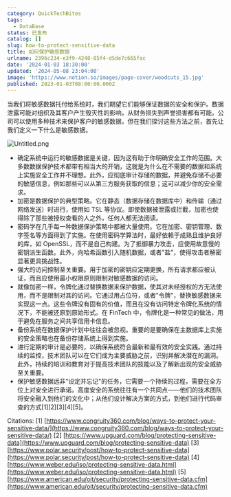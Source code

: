 ```yaml
---
category: QuickTechBites
tags:
  - DataBase
status: 已发布
catalog: []
slug: how-to-protect-sensitive-data
title: 如何保护敏感数据
urlname: 2396c234-e3f9-4248-85f4-d5de7c665fac
date: '2024-01-03 18:30:00'
updated: '2024-05-08 23:04:00'
image: 'https://www.notion.so/images/page-cover/woodcuts_15.jpg'
published: 2023-01-03T08:00:00.000Z
---
```


当我们将敏感数据托付给系统时，我们期望它们能够保证数据的安全和保护。数据泄露可能对组织及其客户产生毁灭性的影响，从财务损失到声誉损害都有可能。公司可以使用多种技术来保护客户的敏感数据，但在我们探讨这些方法之前，首先让我们定义一下什么是敏感数据。


![Untitled.png](https://prod-files-secure.s3.us-west-2.amazonaws.com/5d24fe63-e567-4804-86f9-9fdc62e13082/aa7e6578-50d6-4f37-a4e4-28071bd0fba3/Untitled.png?X-Amz-Algorithm=AWS4-HMAC-SHA256&X-Amz-Content-Sha256=UNSIGNED-PAYLOAD&X-Amz-Credential=ASIAZI2LB4665UUC2QEJ%2F20250304%2Fus-west-2%2Fs3%2Faws4_request&X-Amz-Date=20250304T213435Z&X-Amz-Expires=3600&X-Amz-Security-Token=IQoJb3JpZ2luX2VjEL3%2F%2F%2F%2F%2F%2F%2F%2F%2F%2FwEaCXVzLXdlc3QtMiJHMEUCIQDmHebwJcYRoLNhVID4XEoEMja2BHospNIV7mXEbuz8AAIgQUbKO47Ptn%2F4Jt717KJJNjWcOrM03W0evlM4kUjE3S8qiAQI9v%2F%2F%2F%2F%2F%2F%2F%2F%2F%2FARAAGgw2Mzc0MjMxODM4MDUiDOUj5KOuUHqJ8dxGJCrcA2Qd6jjAd%2BpeqFUXuFGbMnmCBI1Yib1MNUqozd0%2BxeGcKaFN1iNn%2FGxanC32ARJvL%2FsdGph6mYA6UON8kZM9ewwaFbr6%2B9K6C5EKjpNxpz0xNZGEFNb5stBUNDy5HhfE6UMLJTrInEuZlPGGQOT89cjo9EVT%2FQzMlENRcFbJoe%2Fnda90QfS0d7EtPwuSRHLVLP13GIPTx7y8A6i1fo%2FznZgoqoPhkr8W%2BeIkoXtCNhixdAK587Z%2Fr08xR9zDpzPC8EID0ixh2Zz%2BbUqkWtbvefLNEcf36tVNc407kzzbpHhJDz4BOLl04CsYt7U91HltDaUwYuayuQm9xN9xkIGDs430%2Bfjad4lfKETo0LDc%2FokOh3c62Wil6mS%2FM4tM73bakhHVn2Bq0M9f3UfSHRbpMLeb5TUZLVcJeG%2F9OKK7ykn5lg058Thz7AFU1GekOQ5wWUd2xbFL221A53BhHBAo8%2FtSHed3t0WKoCsAx2Xr5iDYiKv7%2Bj3y8wO3094kHG90XSxhjkdilQ9Eb6Z9R6x7EtAkrb0pt4XmzPRWtDVE7QiY76xuCgTLrSZDaEtxRw6FBcm8Y5oFm6PVSoOExROI7Fdt5Q4YxeSez43lH6yJ%2FAbd7dv4plEOWx6Rmc1qMNbbnb4GOqUB4Gy%2Bjyaz3Q9LykMyAbpqtlu6Dgb23k13SAE9SUBKSWzy%2B%2FnRdaxcQd7XWt1VRIGMSmFeuC1jruEdtnqXNDZ4uOMxlavmQj26PeZsOy9QWR4iDYge%2FbKLhy9o6fCs53F5OEmAQD%2BZBIX2Zs5avfZPeAXPPVmnqprNhBW0Va6NHROU8Rlc7abSvyF5h6T9%2FwrnnlrTRqtTLejaSEnfaExL%2BnRjfII3&X-Amz-Signature=532934a1663914ccc3ba1811dba15387bdbd40e9c6281c898ab23cc289679b73&X-Amz-SignedHeaders=host&x-id=GetObject)

- 确定系统中运行的敏感数据是关键，因为这有助于你明确安全工作的范围。大多数数据保护技术都带有相当大的开销，这就是为什么在不需要的数据和系统上实施安全工作并不理想。此外，应彻底审计存储的数据，并避免存储不必要的敏感信息，例如那些可以从第三方服务获取的信息；这可以减少你的安全需求。
- 加密是数据保护的典型策略。它在静态（数据存储在数据库中）和传输（通过网络发送）时进行，使用如 TSL 等协议。即使数据被泄露或拦截，加密也使得除了那些被授权查看的人之外，任何人都无法阅读。
- 密码学在几乎每一种数据保护策略中都被大量使用。它在加密、密钥管理、数字签名等方面得到了实施。在使用密码学算法时，最好依赖于成熟且维护良好的库，如 OpenSSL，而不是自己构建。为了抵御暴力攻击，应使用故意慢的密钥派生函数。此外，向哈希函数引入随机数据，或者"盐"，使得攻击者解密显著更具挑战性。
- 强大的访问控制至关重要。用于加密的密钥应定期更换，所有请求都应被认证，而且应使用最小权限原则限制对敏感数据的访问。
- 就像加密一样，令牌化通过替换数据来保护数据，使其对未经授权的方无法使用，而不是限制对其的访问。它通过用占位符，或者"令牌"，替换敏感数据来实现这一点。这些令牌没有固有的价值，而且在没有访问特定令牌化系统的情况下，不能被还原到原始形式。在 FinTech 中，令牌化是一种常见的做法，用于避免在服务之间共享信用卡信息。
- 备份系统在数据保护计划中往往会被忽视。重要的是要确保在主数据库上实施的安全策略也在备份存储系统上得到实施。
- 进行定期的审计是必要的，以确保系统符合最新和最有效的安全实践。通过持续的监控，技术团队可以在它们成为主要威胁之前，识别并解决潜在的漏洞。此外，持续的培训和教育对于提高技术团队的技能以及了解新出现的安全威胁至关重要。
- 保护敏感数据远非"设定并忘记"的任务，它需要一个持续的过程，需要在全方位上对安全进行承诺。高度安全的系统往往有一个共同点——他们的技术团队将安全融入到他们的文化中；从他们设计解决方案的方式，到他们进行代码审查的方式[1][2][3][4][5]。

Citations:
[1] [https://www.congruity360.com/blog/ways-to-protect-your-sensitive-data/](https://www.congruity360.com/blog/ways-to-protect-your-sensitive-data/)
[2] [https://www.upguard.com/blog/protecting-sensitive-data](https://www.upguard.com/blog/protecting-sensitive-data)
[3] [https://www.polar.security/post/how-to-protect-sensitive-data](https://www.polar.security/post/how-to-protect-sensitive-data)
[4] [https://www.weber.edu/iso/protecting-sensitive-data.html](https://www.weber.edu/iso/protecting-sensitive-data.html)
[5] [https://www.american.edu/oit/security/protecting-sensitive-data.cfm](https://www.american.edu/oit/security/protecting-sensitive-data.cfm)

